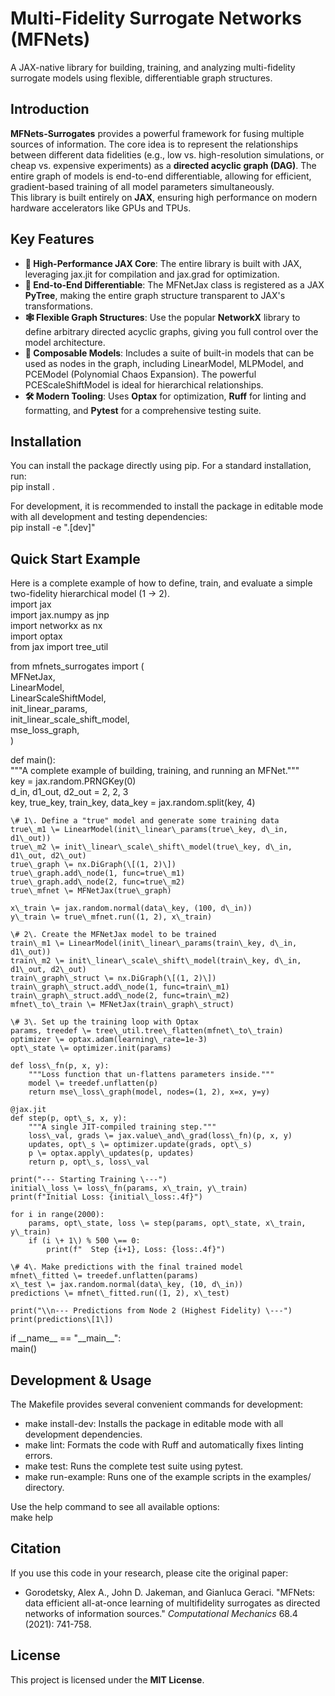 # **Multi-Fidelity Surrogate Networks (MFNets)**

A JAX-native library for building, training, and analyzing multi-fidelity surrogate models using flexible, differentiable graph structures.

## **Introduction**

**MFNets-Surrogates** provides a powerful framework for fusing multiple sources of information. The core idea is to represent the relationships between different data fidelities (e.g., low vs. high-resolution simulations, or cheap vs. expensive experiments) as a **directed acyclic graph (DAG)**. The entire graph of models is end-to-end differentiable, allowing for efficient, gradient-based training of all model parameters simultaneously.  
This library is built entirely on **JAX**, ensuring high performance on modern hardware accelerators like GPUs and TPUs.

## **Key Features**

* **🚀 High-Performance JAX Core**: The entire library is built with JAX, leveraging jax.jit for compilation and jax.grad for optimization.  
* **🌳 End-to-End Differentiable**: The MFNetJax class is registered as a JAX **PyTree**, making the entire graph structure transparent to JAX's transformations.  
* **🕸️ Flexible Graph Structures**: Use the popular **NetworkX** library to define arbitrary directed acyclic graphs, giving you full control over the model architecture.  
* **🧩 Composable Models**: Includes a suite of built-in models that can be used as nodes in the graph, including LinearModel, MLPModel, and PCEModel (Polynomial Chaos Expansion). The powerful PCEScaleShiftModel is ideal for hierarchical relationships.  
* **🛠️ Modern Tooling**: Uses **Optax** for optimization, **Ruff** for linting and formatting, and **Pytest** for a comprehensive testing suite.

## **Installation**

You can install the package directly using pip. For a standard installation, run:  
pip install .

For development, it is recommended to install the package in editable mode with all development and testing dependencies:  
pip install \-e ".\[dev\]"

## **Quick Start Example**

Here is a complete example of how to define, train, and evaluate a simple two-fidelity hierarchical model (1 \-\> 2).  
import jax  
import jax.numpy as jnp  
import networkx as nx  
import optax  
from jax import tree\_util

from mfnets\_surrogates import (  
    MFNetJax,  
    LinearModel,  
    LinearScaleShiftModel,  
    init\_linear\_params,  
    init\_linear\_scale\_shift\_model,  
    mse\_loss\_graph,  
)

def main():  
    """A complete example of building, training, and running an MFNet."""  
    key \= jax.random.PRNGKey(0)  
    d\_in, d1\_out, d2\_out \= 2, 2, 3  
    key, true\_key, train\_key, data\_key \= jax.random.split(key, 4\)

    \# 1\. Define a "true" model and generate some training data  
    true\_m1 \= LinearModel(init\_linear\_params(true\_key, d\_in, d1\_out))  
    true\_m2 \= init\_linear\_scale\_shift\_model(true\_key, d\_in, d1\_out, d2\_out)  
    true\_graph \= nx.DiGraph(\[(1, 2)\])  
    true\_graph.add\_node(1, func=true\_m1)  
    true\_graph.add\_node(2, func=true\_m2)  
    true\_mfnet \= MFNetJax(true\_graph)

    x\_train \= jax.random.normal(data\_key, (100, d\_in))  
    y\_train \= true\_mfnet.run((1, 2), x\_train)

    \# 2\. Create the MFNetJax model to be trained  
    train\_m1 \= LinearModel(init\_linear\_params(train\_key, d\_in, d1\_out))  
    train\_m2 \= init\_linear\_scale\_shift\_model(train\_key, d\_in, d1\_out, d2\_out)  
    train\_graph\_struct \= nx.DiGraph(\[(1, 2)\])  
    train\_graph\_struct.add\_node(1, func=train\_m1)  
    train\_graph\_struct.add\_node(2, func=train\_m2)  
    mfnet\_to\_train \= MFNetJax(train\_graph\_struct)

    \# 3\. Set up the training loop with Optax  
    params, treedef \= tree\_util.tree\_flatten(mfnet\_to\_train)  
    optimizer \= optax.adam(learning\_rate=1e-3)  
    opt\_state \= optimizer.init(params)

    def loss\_fn(p, x, y):  
        """Loss function that un-flattens parameters inside."""  
        model \= treedef.unflatten(p)  
        return mse\_loss\_graph(model, nodes=(1, 2), x=x, y=y)

    @jax.jit  
    def step(p, opt\_s, x, y):  
        """A single JIT-compiled training step."""  
        loss\_val, grads \= jax.value\_and\_grad(loss\_fn)(p, x, y)  
        updates, opt\_s \= optimizer.update(grads, opt\_s)  
        p \= optax.apply\_updates(p, updates)  
        return p, opt\_s, loss\_val

    print("--- Starting Training \---")  
    initial\_loss \= loss\_fn(params, x\_train, y\_train)  
    print(f"Initial Loss: {initial\_loss:.4f}")

    for i in range(2000):  
        params, opt\_state, loss \= step(params, opt\_state, x\_train, y\_train)  
        if (i \+ 1\) % 500 \== 0:  
            print(f"  Step {i+1}, Loss: {loss:.4f}")

    \# 4\. Make predictions with the final trained model  
    mfnet\_fitted \= treedef.unflatten(params)  
    x\_test \= jax.random.normal(data\_key, (10, d\_in))  
    predictions \= mfnet\_fitted.run((1, 2), x\_test)

    print("\\n--- Predictions from Node 2 (Highest Fidelity) \---")  
    print(predictions\[1\])

if \_\_name\_\_ \== "\_\_main\_\_":  
    main()

## **Development & Usage**

The Makefile provides several convenient commands for development:

* make install-dev: Installs the package in editable mode with all development dependencies.  
* make lint: Formats the code with Ruff and automatically fixes linting errors.  
* make test: Runs the complete test suite using pytest.  
* make run-example: Runs one of the example scripts in the examples/ directory.

Use the help command to see all available options:  
make help

## **Citation**

If you use this code in your research, please cite the original paper:

* Gorodetsky, Alex A., John D. Jakeman, and Gianluca Geraci. "MFNets: data efficient all-at-once learning of multifidelity surrogates as directed networks of information sources." *Computational Mechanics* 68.4 (2021): 741-758.

## **License**

This project is licensed under the **MIT License**.

